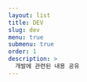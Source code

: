 ```yaml
---
layout: list
title: DEV
slug: dev
menu: true
submenu: true
order: 1
description: >
  개발에 관련된 내용 공유
---
```

